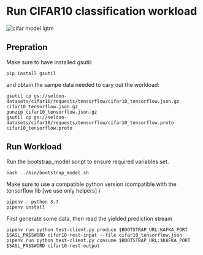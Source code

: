 # Run CIFAR10 classification workload

![cifar model lgtm](https://pytorch.org/tutorials/_images/cifar10.png "cifar")


## Prepration

Make sure to have installed gsutil:

```
pip install gsutil
```

and obtain the sampe data needed to cary out the workload:

```
gsutil cp gs://seldon-datasets/cifar10/requests/tensorflow/cifar10_tensorflow.json.gz cifar10_tensorflow.json.gz
gunzip cifar10_tensorflow.json.gz
gsutil cp gs://seldon-datasets/cifar10/requests/tensorflow/cifar10_tensorflow.proto cifar10_tensorflow.proto
```

## Run Workload

Run the bootstrap_model script to ensure required variables set.

```
bash ../bin/bootstrap_model.sh
```

Make sure to use a compatible python version (compatible with the tensorflow lib [we use only helpers] )
```
pipenv --python 3.7
pipenv install
```

First generate some data, then read the yielded prediction stream
```
pipenv run python test-client.py produce $BOOTSTRAP_URL:KAFKA_PORT $SASL_PASSWORD cifar10-rest-input --file cifar10_tensorflow.json
pipenv run python test-client.py consume $BOOTSTRAP_URL:$KAFKA_PORT $SASL_PASSWORD cifar10-rest-output 
```